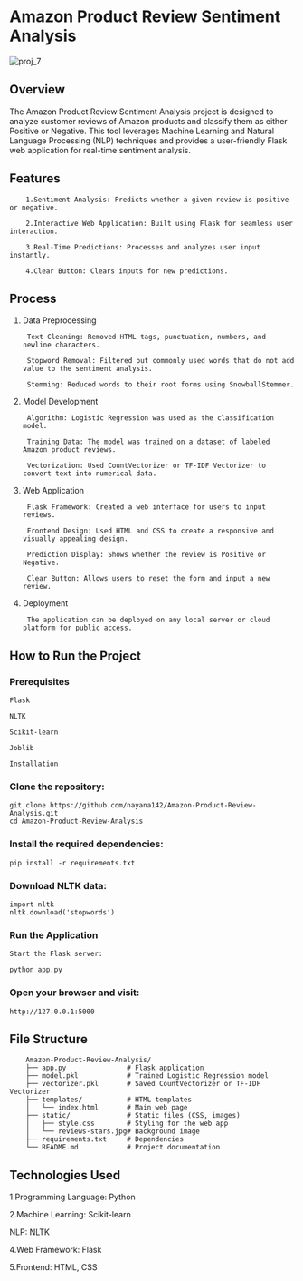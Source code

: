 # Amazon Product Review Sentiment Analysis
![proj_7](https://github.com/user-attachments/assets/d637dddb-d96b-4ae0-8da0-485dec134adb)


## Overview

The Amazon Product Review Sentiment Analysis project is designed to analyze customer reviews of Amazon products and classify them as either Positive or Negative. This tool leverages Machine Learning and Natural Language Processing (NLP) techniques and provides a user-friendly Flask web application for real-time sentiment analysis.

## Features

        1.Sentiment Analysis: Predicts whether a given review is positive or negative.
        
        2.Interactive Web Application: Built using Flask for seamless user interaction.
        
        3.Real-Time Predictions: Processes and analyzes user input instantly.
        
        4.Clear Button: Clears inputs for new predictions.

## Process

1. Data Preprocessing

        Text Cleaning: Removed HTML tags, punctuation, numbers, and newline characters.
        
        Stopword Removal: Filtered out commonly used words that do not add value to the sentiment analysis.
        
        Stemming: Reduced words to their root forms using SnowballStemmer.

2. Model Development

        Algorithm: Logistic Regression was used as the classification model.
        
        Training Data: The model was trained on a dataset of labeled Amazon product reviews.
        
        Vectorization: Used CountVectorizer or TF-IDF Vectorizer to convert text into numerical data.

3. Web Application

        Flask Framework: Created a web interface for users to input reviews.
        
        Frontend Design: Used HTML and CSS to create a responsive and visually appealing design.
        
        Prediction Display: Shows whether the review is Positive or Negative.
        
        Clear Button: Allows users to reset the form and input a new review.

4. Deployment

        The application can be deployed on any local server or cloud platform for public access.

## How to Run the Project

### Prerequisites

    Flask
    
    NLTK
    
    Scikit-learn
    
    Joblib
    
    Installation

### Clone the repository:

    git clone https://github.com/nayana142/Amazon-Product-Review-Analysis.git
    cd Amazon-Product-Review-Analysis

### Install the required dependencies:

    pip install -r requirements.txt

### Download NLTK data:

    import nltk
    nltk.download('stopwords')

### Run the Application

    Start the Flask server:
    
    python app.py

### Open your browser and visit:

    http://127.0.0.1:5000

## File Structure

        Amazon-Product-Review-Analysis/
        ├── app.py               # Flask application
        ├── model.pkl            # Trained Logistic Regression model
        ├── vectorizer.pkl       # Saved CountVectorizer or TF-IDF Vectorizer
        ├── templates/           # HTML templates
        │   └── index.html       # Main web page
        ├── static/              # Static files (CSS, images)
        │   ├── style.css        # Styling for the web app
        │   └── reviews-stars.jpg# Background image
        ├── requirements.txt     # Dependencies
        └── README.md            # Project documentation

## Technologies Used

1.Programming Language: Python

2.Machine Learning: Scikit-learn

NLP: NLTK

4.Web Framework: Flask

5.Frontend: HTML, CSS
